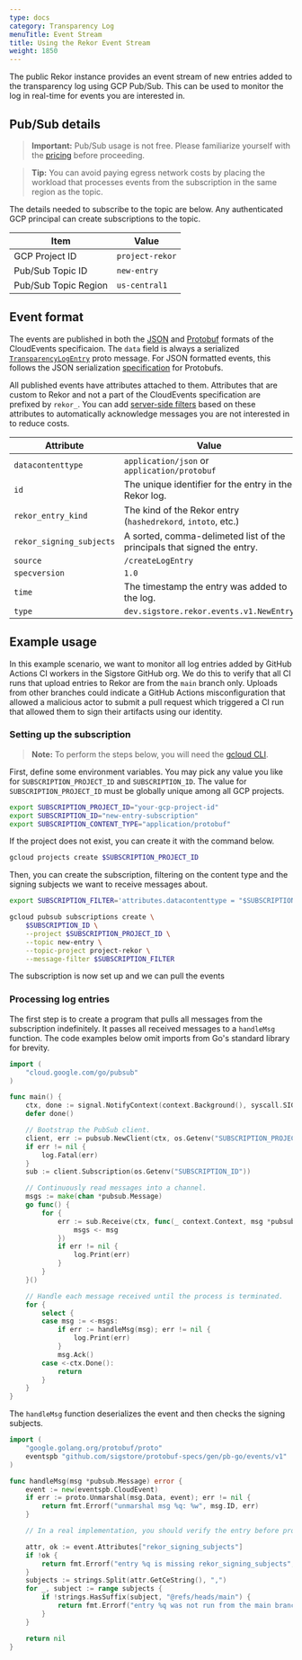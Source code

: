 ```yaml
---
type: docs
category: Transparency Log
menuTitle: Event Stream
title: Using the Rekor Event Stream
weight: 1850
---
```


The public Rekor instance provides an event stream of new entries added to the transparency log using GCP Pub/Sub. This can be used to monitor the log in real-time for events you are interested in.

## Pub/Sub details

> **Important:** Pub/Sub usage is not free. Please familiarize yourself with the [pricing](https://cloud.google.com/pubsub/pricing) before proceeding.

> **Tip:** You can avoid paying egress network costs by placing the workload that processes events from the subscription in the same region as the topic.

The details needed to subscribe to the topic are below. Any authenticated GCP principal can create subscriptions to the topic.

| Item                 | Value           |
|----------------------|-----------------|
| GCP Project ID       | `project-rekor` |
| Pub/Sub Topic ID     | `new-entry`     |
| Pub/Sub Topic Region | `us-central1`   |

## Event format

The events are published in both the [JSON](https://github.com/cloudevents/spec/blob/main/cloudevents/formats/json-format.md) and [Protobuf](https://github.com/cloudevents/spec/blob/main/cloudevents/formats/protobuf-format.md) formats of the CloudEvents specificaion. The `data` field is always a serialized [`TransparencyLogEntry`](https://github.com/sigstore/protobuf-specs/blob/b46b842040854ceab8f3a42547ae6e991793d0ef/protos/sigstore_rekor.proto#L92) proto message. For JSON formatted events, this follows the JSON serialization [specification](https://protobuf.dev/programming-guides/proto3/#json) for Protobufs.

All published events have attributes attached to them. Attributes that are custom to Rekor and not a part of the CloudEvents specification are prefixed by `rekor_`. You can add [server-side filters](https://cloud.google.com/pubsub/docs/subscription-message-filter) based on these attributes to automatically acknowledge messages you are not interested in to reduce costs.

| Attribute                | Value                                                                   |
|--------------------------|-------------------------------------------------------------------------|
| `datacontenttype`        | `application/json` or `application/protobuf`                            |
| `id`                     | The unique identifier for the entry in the Rekor log.                   |
| `rekor_entry_kind`       | The kind of the Rekor entry (`hashedrekord`, `intoto`, etc.)            |
| `rekor_signing_subjects` | A sorted, comma-delimeted list of the principals that signed the entry. |
| `source`                 | `/createLogEntry`                                                       |
| `specversion`            | `1.0`                                                                   |
| `time`                   | The timestamp the entry was added to the log.                           |
| `type`                   | `dev.sigstore.rekor.events.v1.NewEntry`                                 |

## Example usage

In this example scenario, we want to monitor all log entries added by GitHub Actions CI workers in the Sigstore GitHub org. We do this to verify that all CI runs that upload entries to Rekor are from the `main` branch only. Uploads from other branches could indicate a GitHub Actions misconfiguration that allowed a malicious actor to submit a pull request which triggered a CI run that allowed them to sign their artifacts using our identity.

### Setting up the subscription

> **Note:** To perform the steps below, you will need the [gcloud CLI](https://cloud.google.com/sdk/docs/install).

First, define some environment variables. You may pick any value you like for `SUBSCRIPTION_PROJECT_ID` and `SUBSCRIPTION_ID`. The value for `SUBSCRIPTION_PROJECT_ID` must be globally unique among all GCP projects. 

```sh
export SUBSCRIPTION_PROJECT_ID="your-gcp-project-id"
export SUBSCRIPTION_ID="new-entry-subscription"
export SUBSCRIPTION_CONTENT_TYPE="application/protobuf"
```

If the project does not exist, you can create it with the command below.

```sh
gcloud projects create $SUBSCRIPTION_PROJECT_ID
```

Then, you can create the subscription, filtering on the content type and the signing subjects we want to receive messages about.

```sh
export SUBSCRIPTION_FILTER='attributes.datacontenttype = "$SUBSCRIPTION_CONTENT_TYPE" AND hasPrefix(attributes.rekor_signing_subjects, "https://github.com/sigstore/")'
```

```sh
gcloud pubsub subscriptions create \
    $SUBSCRIPTION_ID \
    --project $SUBSCRIPTION_PROJECT_ID \
    --topic new-entry \
    --topic-project project-rekor \
    --message-filter $SUBSCRIPTION_FILTER
```

The subscription is now set up and we can pull the events 

### Processing log entries

The first step is to create a program that pulls all messages from the subscription indefinitely. It passes all received messages to a `handleMsg` function. The code examples below omit imports from Go's standard library for brevity.

```go
import (
	"cloud.google.com/go/pubsub"
)

func main() {
	ctx, done := signal.NotifyContext(context.Background(), syscall.SIGTERM, syscall.SIGINT)
	defer done()

	// Bootstrap the PubSub client.
	client, err := pubsub.NewClient(ctx, os.Getenv("SUBSCRIPTION_PROJECT_ID"))
	if err != nil {
		log.Fatal(err)
	}
	sub := client.Subscription(os.Getenv("SUBSCRIPTION_ID"))

	// Continuously read messages into a channel.
	msgs := make(chan *pubsub.Message)
	go func() {
		for {
			err := sub.Receive(ctx, func(_ context.Context, msg *pubsub.Message) {
				msgs <- msg
			})
			if err != nil {
				log.Print(err)
			}
		}
	}()

	// Handle each message received until the process is terminated.
	for {
		select {
		case msg := <-msgs:
			if err := handleMsg(msg); err != nil {
				log.Print(err)
			}
			msg.Ack()
		case <-ctx.Done():
			return
		}
	}
}
```

The `handleMsg` function deserializes the event and then checks the signing subjects.

```go
import (
	"google.golang.org/protobuf/proto"
	eventspb "github.com/sigstore/protobuf-specs/gen/pb-go/events/v1"
)

func handleMsg(msg *pubsub.Message) error {
	event := new(eventspb.CloudEvent)
	if err := proto.Unmarshal(msg.Data, event); err != nil {
		return fmt.Errorf("unmarshal msg %q: %w", msg.ID, err)
	}

	// In a real implementation, you should verify the entry before proceeding!

	attr, ok := event.Attributes["rekor_signing_subjects"]
	if !ok {
		return fmt.Errorf("entry %q is missing rekor_signing_subjects", event.GetId())
	}
	subjects := strings.Split(attr.GetCeString(), ",")
	for _, subject := range subjects {
		if !strings.HasSuffix(subject, "@refs/heads/main") {
			return fmt.Errorf("entry %q was not run from the main branch: %s", event.GetId(), subject)
		}
	}

	return nil
}
```
